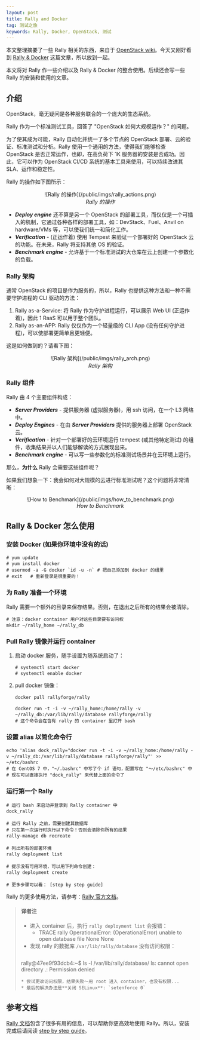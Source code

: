 ```yaml
---
layout: post
title: Rally and Docker
tag: 测试之旅
keywords: Rally, Docker, OpenStack, 测试
---
```


本文整理摘要了一些 Rally 相关的东西，来自于 [OpenStack wiki](https://wiki.openstack.org/wiki/Rally)。今天又刚好看到 [Rally & Docker](https://registry.hub.docker.com/u/rallyforge/rally/) 这篇文章，所以放到一起。

本文将对 Rally 作一些介绍以及 Rally & Docker 的整合使用。后续还会写一些 Rally 的安装和使用的文章。

## 介绍

OpenStack，毫无疑问是各种服务联合的一个庞大的生态系统。

Rally 作为一个标准测试工具，回答了 "OpenStack 如何大规模运作？" 的问题。

为了使其成为可能，Rally 自动化并统一了多个节点的 OpenStack 部署、云的验证、标准测试和分析。Rally 使用一个通用的方法，使得我们能够检查 OpenStack 是否正常运作，也即，在高负荷下 1K 服务器的安装是否成功。因此，它可以作为 OpenStack CI/CD 系统的基本工具来使用，可以持续改进其 SLA、运作和稳定性。

Rally 的操作如下图所示：

<center>![Rally 的操作](/public/imgs/rally_actions.png)</center>
<center><i>Rally 的操作</i></center>

* ***Deploy engine*** 还不算是另一个 OpenStack 的部署工具，而仅仅是一个可插入的机制，它通过各种各样的部署工具，如：DevStack、Fuel、Anvil on hardware/VMs 等，可以使我们统一和简化工作。
* ***Verification*** - (正运作着) 使用 Tempest 来验证一个部署好的 OpenStack 云的功能。在未来，Rally 将支持其他 OS 的验证。
* ***Benchmark engine*** - 允许基于一个标准测试的大仓库在云上创建一个参数化的负载。

### Rally 架构

通常 OpenStack 的项目是作为服务的，所以，Rally 也提供这种方法和一种不需要守护进程的 CLI 驱动的方法：

1. Rally as-a-Service: 将 Rally 作为守护进程运行，可以展示 Web UI (正运作着)，因此 1 RaaS 可以用于整个团队。
1. Rally as-an-APP: Rally 仅仅作为一个轻量级的 CLI App (没有任何守护进程)，可以使部署更简单且更轻便。

这是如何做到的？请看下图：


<center>![Rally 架构](/public/imgs/rally_arch.png)</center>
<center><i>Rally 架构</i></center>


### Rally 组件

Rally 由 4 个主要组件构成：

* ***Server Providers*** - 提供服务器 (虚拟服务器)，用 ssh 访问，在一个 L3 网络中。
* ***Deploy Engines*** - 在由 ***Server Providers*** 提供的服务器上部署 OpenStack 云。
* ***Verification*** - 针对一个部署好的云环境运行 tempest (或其他特定测试) 的组件，收集结果并以人们能够解读的方式展现出来。
* ***Benchmark engine*** - 可以写一些参数化的标准测试场景并在云环境上运行。

那么，**为什么** Rally 会需要这些组件呢？

如果我们想象一下：我会如何对大规模的云进行标准测试呢？这个问题将非常清晰：

<center>![How to Benchmark](/public/imgs/how_to_benchmark.png)</center>
<center><i>How to Benchmark</i></center>


## Rally & Docker 怎么使用

### 安装 Docker (如果你环境中没有的话)

```
# yum update
# yum install docker
# usermod -a -G docker `id -u -n` # 把自己添加到 docker 的组里
# exit   # 重新登录是很重要的！
```

### 为 Rally 准备一个环境

Rally 需要一个额外的目录来保存结果。否则，在退出之后所有的结果会被清除。

```
# 注意：docker container 用户对这些目录要有访问权
mkdir ~/rally_home ~/rally_db
```

### Pull Rally 镜像并运行 container

1. 启动 docker 服务，随手设置为随系统启动了：

    ```
    # systemctl start docker
    # systemctl enable docker
    ```

1. pull docker 镜像：

    ```
    docker pull rallyforge/rally
    ```

    ```
    docker run -t -i -v ~/rally_home:/home/rally -v ~/rally_db:/var/lib/rally/database rallyforge/rally
    # 这个命令会在含有 rally 的 container 里打开 bash
    ```

### 设置 alias 以简化命令行

```
echo 'alias dock_rally="docker run -t -i -v ~/rally_home:/home/rally -v ~/rally_db:/var/lib/rally/database rallyforge/rally"' >> ~/etc/bashrc
# 在 CentOS 7 中，"~/.bashrc" 中写了个 if 语句，配置写在 "～/etc/bashrc" 中
# 现在可以直接执行 "dock_rally" 来代替上面的命令了
```

### 运行第一个 Rally

```
# 运行 bash 来启动并登录到 Rally container 中
dock_rally

# 运行 Rally 之前，需要创建其数据库
# 只在第一次运行时执行以下命令！否则会清除你所有的结果
rally-manage db recreate   

# 列出所有的部署环境
rally deployment list

# 提示没有可用环境，可以用下列命令创建：
rally deployment create

# 更多步骤可以看： [step by step guide]
```

Rally 的更多使用方法，请参考：[Rally 官方文档](https://rally.readthedocs.org/en/latest/tutorial/step_1_setting_up_env_and_running_benchmark_from_samples.html)。

> #### 译者注
> * 进入 container 后，执行 `rally deployment list` 会报错：
>   * TRACE rally OperationalError: (OperationalError) unable to open database file None None
> * 发现 rally 的数据库 `/var/lib/rally/database` 没有访问权限：
>   ```
> rally@47ee9f93dcb4:~$ ls -l /var/lib/rally/database/
> ls: cannot open directory .: Permission denied
>   ```
> * 尝试更改访问权限，结果失败～用 root 进入 container，也没有权限... 
>   * 最后的解决办法是**关闭 SELinux**: `setenforce 0`

## 参考文档

[Rally 文档](https://rally.readthedocs.org/en/latest/)包含了很多有用的信息，可以帮助你更高效地使用 Rally。所以，安装完成后请阅读 [step by step guide](https://rally.readthedocs.org/en/latest/tutorial/step_1_setting_up_env_and_running_benchmark_from_samples.html)。
